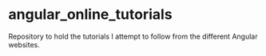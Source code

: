 # angular_online_tutorials
Repository to hold the tutorials I attempt to follow from the different Angular websites.
